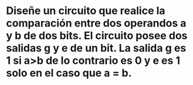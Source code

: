 # Diseñe un circuito que realice la comparación entre dos operandos a y b de dos bits. El circuito posee dos salidas g y e de un bit. La salida g es 1 si a>b de lo contrario es 0 y e es 1 solo en el caso que a = b.
